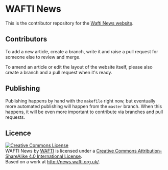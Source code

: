 WAFTI News
==========

This is the contributor repository for the
[Wafti News website](http://news.wafti.org.uk/).

Contributors
------------

To add a new article, create a branch, write it and raise a pull request for
someone else to review and merge.

To amend an article or edit the layout of the website itself, please also
create a branch and a pull request when it's ready.

Publishing
----------

Publishing happens by hand with the `makefile` right now, but eventually
more automated publishing will happen from the `master` branch. When this
happens, it will be even more important to contribute via branches and
pull requests.

Licence
-------

<a rel="license" href="http://creativecommons.org/licenses/by-sa/4.0/"><img alt="Creative Commons License" style="border-width:0" src="https://i.creativecommons.org/l/by-sa/4.0/88x31.png" /></a><br /><span xmlns:dct="http://purl.org/dc/terms/" href="http://purl.org/dc/dcmitype/Text" property="dct:title" rel="dct:type">WAFTI News</span> by <a xmlns:cc="http://creativecommons.org/ns#" href="http://wafti.org.uk" property="cc:attributionName" rel="cc:attributionURL">WAFTI</a> is licensed under a <a rel="license" href="http://creativecommons.org/licenses/by-sa/4.0/">Creative Commons Attribution-ShareAlike 4.0 International License</a>.<br />Based on a work at <a xmlns:dct="http://purl.org/dc/terms/" href="http://news.wafti.org.uk/" rel="dct:source">http://news.wafti.org.uk/</a>.
